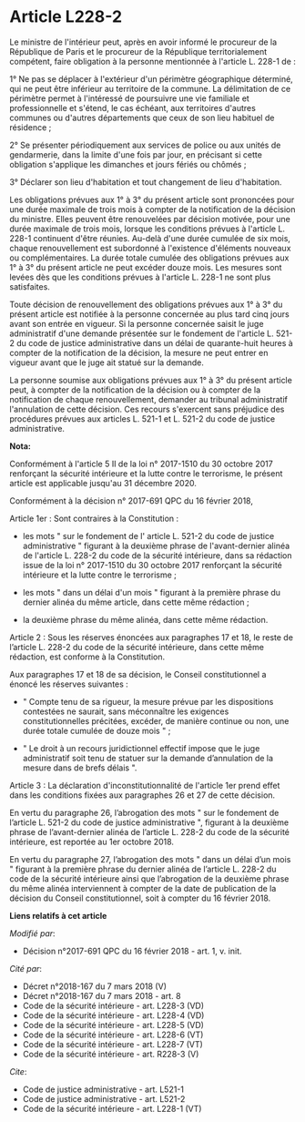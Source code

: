 # Article L228-2

Le ministre de l'intérieur peut, après en avoir informé le procureur de la République de Paris et le procureur de la
République territorialement compétent, faire obligation à la personne mentionnée à l'article L. 228-1 de :

1° Ne pas se déplacer à l'extérieur d'un périmètre géographique déterminé, qui ne peut être inférieur au territoire de la
commune. La délimitation de ce périmètre permet à l'intéressé de poursuivre une vie familiale et professionnelle et s'étend,
le cas échéant, aux territoires d'autres communes ou d'autres départements que ceux de son lieu habituel de résidence ;

2° Se présenter périodiquement aux services de police ou aux unités de gendarmerie, dans la limite d'une fois par jour, en
précisant si cette obligation s'applique les dimanches et jours fériés ou chômés ;

3° Déclarer son lieu d'habitation et tout changement de lieu d'habitation.

Les obligations prévues aux 1° à 3° du présent article sont prononcées pour une durée maximale de trois mois à compter de la
notification de la décision du ministre. Elles peuvent être renouvelées par décision motivée, pour une durée maximale de
trois mois, lorsque les conditions prévues à l'article L. 228-1 continuent d'être réunies. Au-delà d'une durée cumulée de six
mois, chaque renouvellement est subordonné à l'existence d'éléments nouveaux ou complémentaires. La durée totale cumulée des
obligations prévues aux 1° à 3° du présent article ne peut excéder douze mois. Les mesures sont levées dès que les conditions
prévues à l'article L. 228-1 ne sont plus satisfaites.

Toute décision de renouvellement des obligations prévues aux 1° à 3° du présent article est notifiée à la personne concernée
au plus tard cinq jours avant son entrée en vigueur. Si la personne concernée saisit le juge administratif d'une demande
présentée sur le fondement de l'article L. 521-2 du code de justice administrative dans un délai de quarante-huit heures à
compter de la notification de la décision, la mesure ne peut entrer en vigueur avant que le juge ait statué sur la demande.

La personne soumise aux obligations prévues aux 1° à 3° du présent article peut, à compter de la notification de la décision
ou à compter de la notification de chaque renouvellement, demander au tribunal administratif l'annulation de cette décision.
Ces recours s'exercent sans préjudice des procédures prévues aux articles L. 521-1 et L. 521-2 du code de justice
administrative.

**Nota:**

Conformément à l'article 5 II de la loi n° 2017-1510 du 30 octobre 2017 renforçant la sécurité intérieure et la lutte contre
le terrorisme, le présent article est applicable jusqu'au 31 décembre 2020.

Conformément à la décision n° 2017-691 QPC du 16 février 2018,

Article 1er : Sont contraires à la Constitution :

- les mots " sur le fondement de l' article L. 521-2 du code de justice administrative " figurant à la deuxième phrase de
l'avant-dernier alinéa de l'article L. 228-2 du code de la sécurité intérieure, dans sa rédaction issue de la loi n°
2017-1510 du 30 octobre 2017 renforçant la sécurité intérieure et la lutte contre le terrorisme ;

- les mots " dans un délai d'un mois " figurant à la première phrase du dernier alinéa du même article, dans cette même
rédaction ;

- la deuxième phrase du même alinéa, dans cette même rédaction.

Article 2 : Sous les réserves énoncées aux paragraphes 17 et 18, le reste de l’article L. 228-2 du code de la sécurité
intérieure, dans cette même rédaction, est conforme à la Constitution.

Aux paragraphes 17 et 18 de sa décision, le Conseil constitutionnel a énoncé les réserves suivantes :

- " Compte tenu de sa rigueur, la mesure prévue par les dispositions contestées ne saurait, sans méconnaître les exigences
constitutionnelles précitées, excéder, de manière continue ou non, une durée totale cumulée de douze mois " ;

- " Le droit à un recours juridictionnel effectif impose que le juge administratif soit tenu de statuer sur la demande
d’annulation de la mesure dans de brefs délais ".

Article 3 : La déclaration d'inconstitutionnalité de l'article 1er prend effet dans les conditions fixées aux paragraphes 26
et 27 de cette décision.

En vertu du paragraphe 26, l’abrogation des mots " sur le fondement de l’article L. 521-2 du code de justice administrative
", figurant à la deuxième phrase de l’avant-dernier alinéa de l’article L. 228-2 du code de la sécurité intérieure, est
reportée au 1er octobre 2018.

En vertu du paragraphe 27, l’abrogation des mots " dans un délai d’un mois " figurant à la première phrase du dernier alinéa
de l’article L. 228-2 du code de la sécurité intérieure ainsi que l’abrogation de la deuxième phrase du même alinéa
interviennent à compter de la date de publication de la décision du Conseil constitutionnel, soit à compter du 16 février
2018.

**Liens relatifs à cet article**

_Modifié par_:

  - Décision n°2017-691 QPC du 16 février 2018 - art. 1, v. init.

_Cité par_:

  - Décret n°2018-167 du 7 mars 2018 (V)
  - Décret n°2018-167 du 7 mars 2018 - art. 8
  - Code de la sécurité intérieure - art. L228-3 (VD)
  - Code de la sécurité intérieure - art. L228-4 (VD)
  - Code de la sécurité intérieure - art. L228-5 (VD)
  - Code de la sécurité intérieure - art. L228-6 (VT)
  - Code de la sécurité intérieure - art. L228-7 (VT)
  - Code de la sécurité intérieure - art. R228-3 (V)

_Cite_:

  - Code de justice administrative - art. L521-1
  - Code de justice administrative - art. L521-2
  - Code de la sécurité intérieure - art. L228-1 (VT)
